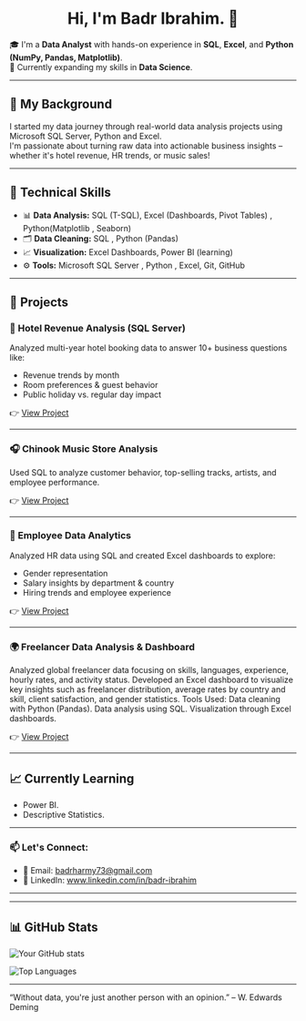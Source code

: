 <h1 align="center">Hi, I'm Badr Ibrahim. 👋</h1>

🎓 I'm a **Data Analyst** with hands-on experience in **SQL**, **Excel**, and **Python (NumPy, Pandas, Matplotlib)**.  
🚀 Currently expanding my skills in **Data Science**.

---
## 💼 My Background

I started my data journey through real-world data analysis projects using Microsoft SQL Server, Python and Excel.  
I'm passionate about turning raw data into actionable business insights – whether it's hotel revenue, HR trends, or music sales!

---

## 🧠 Technical Skills

- 📊 **Data Analysis:** SQL (T-SQL), Excel (Dashboards, Pivot Tables) , Python(Matplotlib , Seaborn)
- 🗂️ **Data Cleaning:** SQL , Python (Pandas)
- 📈 **Visualization:** Excel Dashboards, Power BI (learning)
- ⚙️ **Tools:** Microsoft SQL Server , Python , Excel, Git, GitHub

---

## 📌 Projects

### 🏨 Hotel Revenue Analysis (SQL Server)
Analyzed multi-year hotel booking data to answer 10+ business questions like:
- Revenue trends by month
- Room preferences & guest behavior
- Public holiday vs. regular day impact

👉 [View Project](https://github.com/Badrharmy8/Hotel_Revenue_Analysis)

---

### 🎧 Chinook Music Store Analysis
Used SQL to analyze customer behavior, top-selling tracks, artists, and employee performance.

👉 [View Project](https://github.com/Badrharmy8/Chinook_Analysis)

---

### 💼 Employee Data Analytics
Analyzed HR data using SQL and created Excel dashboards to explore:
- Gender representation
- Salary insights by department & country
- Hiring trends and employee experience

👉 [View Project](https://github.com/Badrharmy8/Employees_Analysis)

---
### 🌍 Freelancer Data Analysis & Dashboard 
Analyzed global freelancer data focusing on skills, languages, experience, hourly rates, and activity status. Developed an Excel dashboard to visualize key insights such as freelancer distribution, average rates by country and skill, client satisfaction, and gender statistics.
Tools Used:
Data cleaning with Python (Pandas).
Data analysis using SQL.
Visualization through Excel dashboards.

👉 [View Project](https://github.com/Badrharmy8/freelancers_analysis)

---

## 📈 Currently Learning

- Power BI.
- Descriptive Statistics.
---

### 📫 Let's Connect:
- 📧 Email: badrharmy73@gmail.com
- 💼 LinkedIn: www.linkedin.com/in/badr-ibrahim

---
---

## 📊 GitHub Stats

![Your GitHub stats](https://github-readme-stats.vercel.app/api?username=Badrharmy8&show_icons=true&theme=tokyonight)

![Top Languages](https://github-readme-stats.vercel.app/api/top-langs/?username=Badrharmy8&layout=compact&theme=tokyonight)

---

“Without data, you're just another person with an opinion.” – W. Edwards Deming


